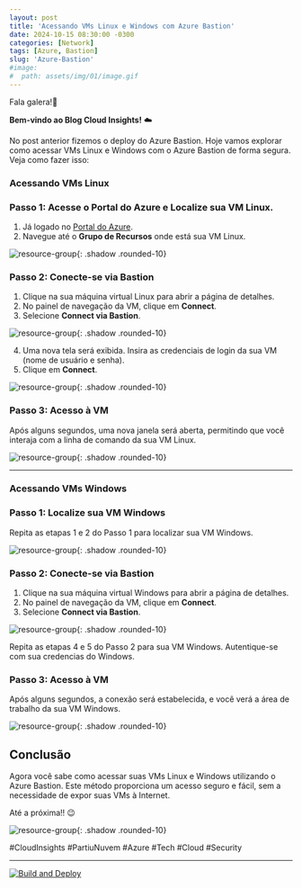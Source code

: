 ```yaml
---
layout: post
title: 'Acessando VMs Linux e Windows com Azure Bastion'
date: 2024-10-15 08:30:00 -0300
categories: [Network]
tags: [Azure, Bastion]
slug: 'Azure-Bastion'
#image:
#  path: assets/img/01/image.gif
---
```


Fala galera!👋

**Bem-vindo ao Blog Cloud Insights!** ☁️

No post anterior fizemos o deploy do Azure Bastion. Hoje vamos explorar como acessar VMs Linux e Windows com o Azure Bastion de forma segura. Veja como fazer isso:

### Acessando VMs Linux

### Passo 1: Acesse o Portal do Azure e Localize sua VM Linux.

1. Já logado no [Portal do Azure](https://portal.azure.com/).
2. Navegue até o **Grupo de Recursos** onde está sua VM Linux.

![resource-group](/assets/img/Lab01-Bastion/11-LocalizandoVMLnx.png){: .shadow .rounded-10}

### Passo 2: Conecte-se via Bastion

1. Clique na sua máquina virtual Linux para abrir a página de detalhes.
2. No painel de navegação da VM, clique em **Connect**.
3. Selecione **Connect via Bastion**.

![resource-group](/assets/img/Lab01-Bastion/05-LogandoVMLinux.png){: .shadow .rounded-10}

4. Uma nova tela será exibida. Insira as credenciais de login da sua VM (nome de usuário e senha).
5. Clique em **Connect**.

![resource-group](/assets/img/Lab01-Bastion/06-InserindoCredenciaseacessando.png){: .shadow .rounded-10}

### Passo 3: Acesso à VM

Após alguns segundos, uma nova janela será aberta, permitindo que você interaja com a linha de comando da sua VM Linux.

![resource-group](/assets/img/Lab01-Bastion/07-VMLinuxLogadaviabastion.png){: .shadow .rounded-10}

---

### Acessando VMs Windows

### Passo 1: Localize sua VM Windows

Repita as etapas 1 e 2 do Passo 1 para localizar sua VM Windows.

![resource-group](/assets/img/Lab01-Bastion/10-LocalizandoVMWind.png){: .shadow .rounded-10}

### Passo 2: Conecte-se via Bastion

1. Clique na sua máquina virtual Windows para abrir a página de detalhes.
2. No painel de navegação da VM, clique em **Connect**.
3. Selecione **Connect via Bastion**.

![resource-group](/assets/img/Lab01-Bastion/12-LogandoVMWind.png){: .shadow .rounded-10}

Repita as etapas 4 e 5 do Passo 2 para sua VM Windows. Autentique-se com sua credencias do Windows.

### Passo 3: Acesso à VM

Após alguns segundos, a conexão será estabelecida, e você verá a área de trabalho da sua VM Windows.

![resource-group](/assets/img/Lab01-Bastion/08-VMWindowsLogadaviabastion.png){: .shadow .rounded-10}

## Conclusão

Agora você sabe como acessar suas VMs Linux e Windows utilizando o Azure Bastion. Este método proporciona um acesso seguro e fácil, sem a necessidade de expor suas VMs à Internet.

Até a próxima!! 😉

![resource-group](/assets/img/02/cloudinsights3.png){: .shadow .rounded-10}

#CloudInsights #PartiuNuvem #Azure #Tech #Cloud #Security

---

[![Build and Deploy](https://github.com/williamcrcosta/williamcosta.github.io/actions/workflows/pages-deploy.yml/badge.svg)](https://github.com/williamcrcosta/williamcosta.github.io/actions/workflows/pages-deploy.yml)